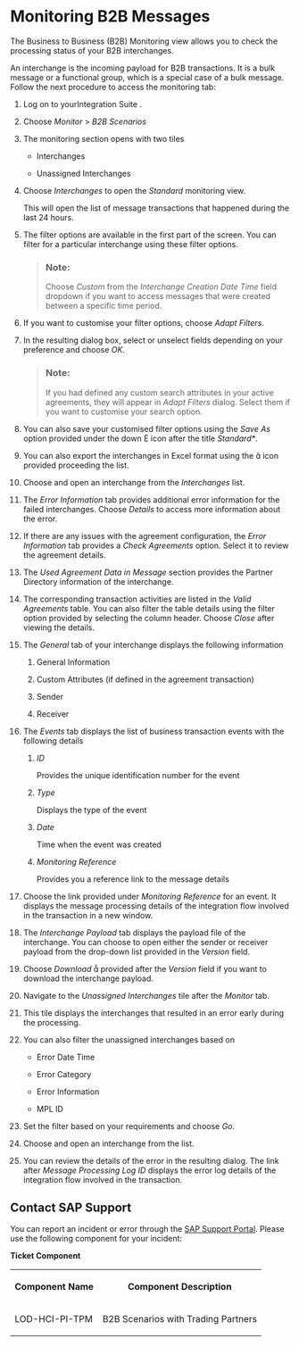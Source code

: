 <!-- loiob5e1fc90bfd5471ca332d54e119faeba -->

<link rel="stylesheet" type="text/css" href="../css/sap-icons.css"/>

# Monitoring B2B Messages

The Business to Business \(B2B\) Monitoring view allows you to check the processing status of your B2B interchanges.

An interchange is the incoming payload for B2B transactions. It is a bulk message or a functional group, which is a special case of a bulk message. Follow the next procedure to access the monitoring tab:

1.  Log on to yourIntegration Suite .
2.  Choose *Monitor* \> *B2B Scenarios*
3.  The monitoring section opens with two tiles
    -   Interchanges

    -   Unassigned Interchanges

4.  Choose *Interchanges* to open the *Standard* monitoring view.

    This will open the list of message transactions that happened during the last 24 hours.

5.  The filter options are available in the first part of the screen. You can filter for a particular interchange using these filter options.

    > ### Note:  
    > Choose *Custom* from the *Interchange Creation Date Time* field dropdown if you want to access messages that were created between a specific time period.

6.  If you want to customise your filter options, choose *Adapt Filters*.
7.  In the resulting dialog box, select or unselect fields depending on your preference and choose *OK*.

    > ### Note:  
    > If you had defined any custom search attributes in your active agreements, they will appear in *Adapt Filters* dialog. Select them if you want to customise your search option.

8.  You can also save your customised filter options using the *Save As* option provided under the down <span class="SAP-icons-V5"></span> icon after the title *Standard\**.
9.  You can also export the interchanges in Excel format using the <span class="SAP-icons-V5"></span> icon provided proceeding the list.
10. Choose and open an interchange from the *Interchanges* list.
11. The *Error Information* tab provides additional error information for the failed interchanges. Choose *Details* to access more information about the error.
12. If there are any issues with the agreement configuration, the *Error Information* tab provides a *Check Agreements* option. Select it to review the agreement details.
13. The *Used Agreement Data in Message* section provides the Partner Directory information of the interchange.
14. The corresponding transaction activities are listed in the *Valid Agreements* table. You can also filter the table details using the filter option provided by selecting the column header. Choose *Close* after viewing the details.
15. The *General* tab of your interchange displays the following information
    1.  General Information

    2.  Custom Attributes \(if defined in the agreement transaction\)
    3.  Sender
    4.  Receiver

16. The *Events* tab displays the list of business transaction events with the following details
    1.  *ID* 

        Provides the unique identification number for the event

    2.  *Type* 

        Displays the type of the event

    3.  *Date* 

        Time when the event was created

    4.  *Monitoring Reference*

        Provides you a reference link to the message details


17. Choose the link provided under *Monitoring Reference* for an event. It displays the message processing details of the integration flow involved in the transaction in a new window.
18. The *Interchange Payload* tab displays the payload file of the interchange. You can choose to open either the sender or receiver payload from the drop-down list provided in the *Version* field.
19. Choose *Download* <span class="SAP-icons-V5"></span> provided after the *Version* field if you want to download the interchange payload.
20. Navigate to the *Unassigned Interchanges* tile after the *Monitor* tab.
21. This tile displays the interchanges that resulted in an error early during the processing.
22. You can also filter the unassigned interchanges based on
    -   Error Date Time

    -   Error Category
    -   Error Information
    -   MPL ID

23. Set the filter based on your requirements and choose *Go*.
24. Choose and open an interchange from the list.
25. You can review the details of the error in the resulting dialog. The link after *Message Processing Log ID* displays the error log details of the integration flow involved in the transaction.



<a name="loiob5e1fc90bfd5471ca332d54e119faeba__section_hqr_bb5_3sb"/>

## Contact SAP Support

You can report an incident or error through the [SAP Support Portal](https://support.sap.com/en/index.html). Please use the following component for your incident:

**Ticket Component**


<table>
<tr>
<th valign="top">

Component Name

</th>
<th valign="top">

Component Description

</th>
</tr>
<tr>
<td valign="top">

LOD-HCI-PI-TPM

</td>
<td valign="top">

B2B Scenarios with Trading Partners

</td>
</tr>
</table>

